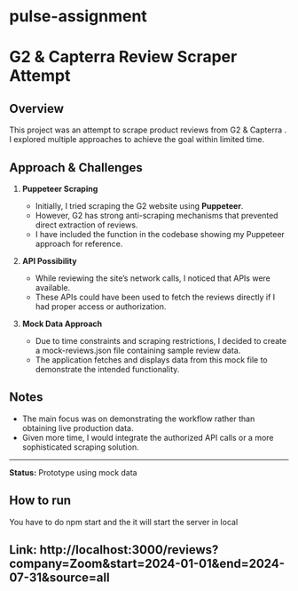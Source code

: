 # pulse-assignment
# G2 & Capterra Review Scraper Attempt

## Overview
This project was an attempt to scrape product reviews from G2 & Capterra .  
I explored multiple approaches to achieve the goal within limited time.

## Approach & Challenges
1. **Puppeteer Scraping**
   - Initially, I tried scraping the G2 website using **Puppeteer**.
   - However, G2 has strong anti-scraping mechanisms that prevented direct extraction of reviews.
   - I have included the function in the codebase showing my Puppeteer approach for reference.

2. **API Possibility**
   - While reviewing the site’s network calls, I noticed that APIs were available.
   - These APIs could have been used to fetch the reviews directly if I had proper access or authorization.

3. **Mock Data Approach**
   - Due to time constraints and scraping restrictions, I decided to create a mock-reviews.json file containing sample review data.
   - The application fetches and displays data from this mock file to demonstrate the intended functionality.

## Notes
- The main focus was on demonstrating the workflow rather than obtaining live production data.
- Given more time, I would integrate the authorized API calls or a more sophisticated scraping solution.

---
**Status:** Prototype using mock data

## How to run
You have to do npm start and the it will start the server in local 
## Link: http://localhost:3000/reviews?company=Zoom&start=2024-01-01&end=2024-07-31&source=all

